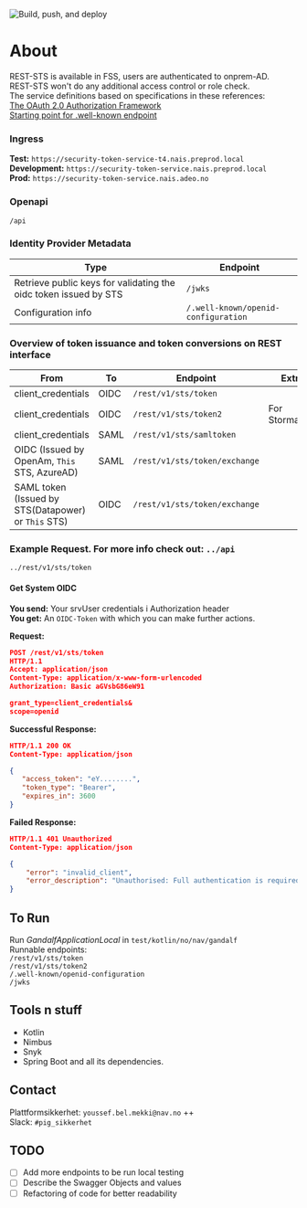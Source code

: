 ![Build, push, and deploy](https://github.com/navikt/gandalf/workflows/Build,%20push,%20and%20deploy/badge.svg?branch=master)

# About
REST-STS is available in FSS, users are authenticated to onprem-AD.  
REST-STS won't do any additional access control or role check.  
The service definitions based on specifications in these references:  
[The OAuth 2.0 Authorization Framework](https://tools.ietf.org/html/rfc6749)  
[Starting point for .well-known endpoint](https://openid.net/specs/openid-connect-discovery-1_0.html#ProviderMetadata)  

### Ingress
**Test:** `https://security-token-service-t4.nais.preprod.local`  
**Development:** `https://security-token-service.nais.preprod.local`  
**Prod:** `https://security-token-service.nais.adeo.no`  

### Openapi
`/api`  

### Identity Provider Metadata
| Type              | Endpoint              |
|-----------------------|-----------------------|
| Retrieve public keys for validating the oidc token issued by STS    | `/jwks`                  |
| Configuration info    | `/.well-known/openid-configuration`                  |

### Overview of token issuance and token conversions on REST interface
| From              | To                  | Endpoint              | Extra                                            |
|-----------------------|-----------------------|-----------------------|--------------------------------------------------|
| client_credentials               | OIDC                | `/rest/v1/sts/token`                  |                             |
| client_credentials        | OIDC                | `/rest/v1/sts/token2`                   | For Stormaskin   |
| client_credentials          | SAML               |  `/rest/v1/sts/samltoken`             | 
| OIDC (Issued by OpenAm, `This` STS, AzureAD)      |  SAML     | `/rest/v1/sts/token/exchange`                   |                          |
| SAML token (Issued by STS(Datapower) or `This` STS)                   | OIDC     | `/rest/v1/sts/token/exchange`                   |           |

### Example Request. For more info check out: `../api`
`../rest/v1/sts/token`  
#### Get System OIDC
**You send:**  Your srvUser credentials i Authorization header  
**You get:** An `OIDC-Token` with which you can make further actions.  

**Request:**
```json
POST /rest/v1/sts/token 
HTTP/1.1
Accept: application/json
Content-Type: application/x-www-form-urlencoded
Authorization: Basic aGVsbG86eW91

grant_type=client_credentials&
scope=openid
```
**Successful Response:**
```json
HTTP/1.1 200 OK
Content-Type: application/json

{
   "access_token": "eY........",
   "token_type": "Bearer",
   "expires_in": 3600
}
```
**Failed Response:**
```json
HTTP/1.1 401 Unauthorized
Content-Type: application/json

{
    "error": "invalid_client",
    "error_description": "Unauthorised: Full authentication is required to access this resource"
}
```

## To Run
Run _GandalfApplicationLocal_ in `test/kotlin/no/nav/gandalf`  
Runnable endpoints:  
`/rest/v1/sts/token`  
`/rest/v1/sts/token2`  
`/.well-known/openid-configuration`  
`/jwks`  

## Tools n stuff
* Kotlin  
* Nimbus  
* Snyk
* Spring Boot and all its dependencies.

## Contact
Plattformsikkerhet: `youssef.bel.mekki@nav.no` ++  
Slack: `#pig_sikkerhet`

## TODO
- [ ] Add more endpoints to be run local testing  
- [ ] Describe the Swagger Objects and values
- [ ] Refactoring of code for better readability
